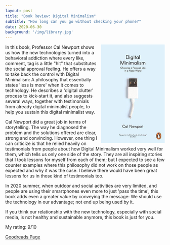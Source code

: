 ```yaml
---
layout: post
title: "Book Review: Digital Minimalism"
subtitle: "How long can you go without checking your phone?"
date: 2020-06-30
background: '/img/library.jpg'
---
```

<img style="float: right; width: 40%; padding: 0px 0px 10px 10px" src="/img/book-cover-digital-minimalism.jpg">

In this book, Professor Cal Newport shows us how the new technologies turned into a behavioral addiction where every like, comment, tag is a little "hit" that substitutes the social approval feeling. He offers a way to take back the control with Digital Minimalism: A philosophy that essentially states 'less is more' when it comes to technology. He describes a 'digital clutter' process to kick-start it, and also suggests several ways, together with testimonials from already digital minimalist people, to help you sustain this digital minimalist way.

Cal Newport did a great job in terms of storytelling. The way he diagnosed the problem and the solutions offered are clear, strong and convincing. However, one thing I can criticize is that he relied heavily on testimonials from people about how Digital Minimalism worked very well for them, which tells us only one side of the story. They are all inspiring stories that I took lessons for myself from each of them; but I expected to see a few counter examples where this philosophy did not work on those people as expected and why it was the case. I believe there would have been great lessons for us in those kind of testimonials too.

In 2020 summer, when outdoor and social activities are very limited, and people are using their smartphones even more to just 'pass the time', this book adds even a greater value by conveying the message: We should use the technology in our advantage; not end up being used by it.

If you think our relationship with the new technology, especially with social media, is not healthy and sustainable anymore, this book is just for you. 

My rating: 9/10

[Goodreads Page](https://www.goodreads.com/book/show/48638774-digital-minimalism)